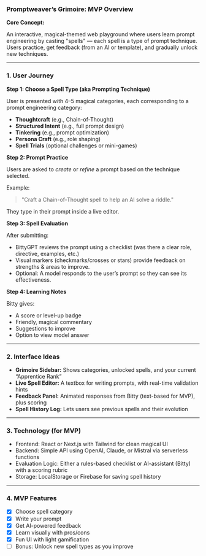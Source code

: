 ### **Promptweaver’s Grimoire: MVP Overview**

**Core Concept:**

An interactive, magical-themed web playground where users learn prompt engineering by casting "spells" — each spell is a type of prompt technique. Users practice, get feedback (from an AI or template), and gradually unlock new techniques.

---

### **1. User Journey**

**Step 1: Choose a Spell Type (aka Prompting Technique)**

User is presented with 4–5 magical categories, each corresponding to a prompt engineering category:

- **Thoughtcraft** (e.g., Chain-of-Thought)
- **Structured Intent** (e.g., full prompt design)
- **Tinkering** (e.g., prompt optimization)
- **Persona Craft** (e.g., role shaping)
- **Spell Trials** (optional challenges or mini-games)

**Step 2: Prompt Practice**

Users are asked to *create* or *refine* a prompt based on the technique selected.

Example:

> "Craft a Chain-of-Thought spell to help an AI solve a riddle."
> 

They type in their prompt inside a live editor.

**Step 3: Spell Evaluation**

After submitting:

- BittyGPT reviews the prompt using a checklist (was there a clear role, directive, examples, etc.)
- Visual markers (checkmarks/crosses or stars) provide feedback on strengths & areas to improve.
- Optional: A model responds to the user’s prompt so they can see its effectiveness.

**Step 4: Learning Notes**

Bitty gives:

- A score or level-up badge
- Friendly, magical commentary
- Suggestions to improve
- Option to view model answer

---

### **2. Interface Ideas**

- **Grimoire Sidebar:** Shows categories, unlocked spells, and your current “Apprentice Rank”
- **Live Spell Editor:** A textbox for writing prompts, with real-time validation hints
- **Feedback Panel:** Animated responses from Bitty (text-based for MVP), plus scoring
- **Spell History Log:** Lets users see previous spells and their evolution

---

### **3. Technology (for MVP)**

- Frontend: React or Next.js with Tailwind for clean magical UI
- Backend: Simple API using OpenAI, Claude, or Mistral via serverless functions
- Evaluation Logic: Either a rules-based checklist or AI-assistant (Bitty) with a scoring rubric
- Storage: LocalStorage or Firebase for saving spell history

---

### **4. MVP Features**

- [x]  Choose spell category
- [x]  Write your prompt
- [x]  Get AI-powered feedback
- [x]  Learn visually with pros/cons
- [x]  Fun UI with light gamification
- [ ]  Bonus: Unlock new spell types as you improve